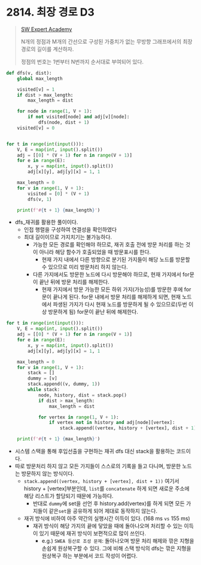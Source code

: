 # 2814. 최장 경로 D3

> [SW Expert Academy](https://swexpertacademy.com/main/code/problem/problemDetail.do?contestProbId=AV7GOPPaAeMDFAXB&categoryId=AV7GOPPaAeMDFAXB&categoryType=CODE&problemTitle=2814&orderBy=FIRST_REG_DATETIME&selectCodeLang=ALL&select-1=&pageSize=10&pageIndex=1)
>
> N개의 정점과 M개의 간선으로 구성된 가중치가 없는 무방향 그래프에서의 최장 경로의 길이를 계산하자.
>
> 정점의 번호는 1번부터 N번까지 순서대로 부여되어 있다.

```python
def dfs(v, dist):
    global max_length

    visited[v] = 1
    if dist > max_length:
        max_length = dist

    for node in range(1, V + 1):
        if not visited[node] and adj[v][node]:
            dfs(node, dist + 1)
    visited[v] = 0


for t in range(int(input())):
    V, E = map(int, input().split())
    adj = [[0] * (V + 1) for n in range(V + 1)]
    for e in range(E):
        x, y = map(int, input().split())
        adj[x][y], adj[y][x] = 1, 1

    max_length = 0
    for v in range(1, V + 1):
        visited = [0] * (V + 1)
        dfs(v, 1)

    print(f'#{t + 1} {max_length}')
```

- dfs_재귀를 활용한 풀이이다. 
  - 인접 행렬을 구성하여 연결성을 확인하였다
  - 최대 길이이므로 가지치기는 불가능하다.
    - 가능한 모든 경로를 확인해야 하므로, 재귀 호출 전에 방문 처리를 하는 것이 아니라 해당 함수가 호출되었을 때 방문표시를 한다.
      - 현재 가지 내에서 다른 방향으로 분기된 가지들이 해당 노드를 방문할 수 있으므로 미리 방문처리 하지 않는다.
    - 다른 가지에서도 방문한 노드에 다시 방문해야 하므로, 현재 가지에서 for문이 끝난 뒤에 방문 처리를 해제한다.
      -  현재 가지에서 방문 가능한 모든 하위 가지(가능성)를 방문한 후에 for문이 끝나게 된다. for문 내에서 방문 처리를 해제하게 되면, 현재 노드에서 파생된 가지가 다시 현재 노드를 방문하게 될 수 있으므로(두번 이상 방문하게 됨) for문이 끝난 뒤에 해제한다.



```python
for t in range(int(input())):
    V, E = map(int, input().split())
    adj = [[0] * (V + 1) for n in range(V + 1)]
    for e in range(E):
        x, y = map(int, input().split())
        adj[x][y], adj[y][x] = 1, 1

    max_length = 0
    for v in range(1, V + 1):
        stack = []
        dummy = [v]
        stack.append((v, dummy, 1))
        while stack:
            node, history, dist = stack.pop()
            if dist > max_length:
                max_length = dist

            for vertex in range(1, V + 1):
                if vertex not in history and adj[node][vertex]:
                    stack.append((vertex, history + [vertex], dist + 1))

    print(f'#{t + 1} {max_length}')
```

- 시스템 스택을 통해 후입선출을 구현하는 재귀 dfs 대신 stack을 활용하는 코드이다.
- 따로 방문처리 하지 않고 모든 가지들이 스스로의 기록을 들고 다니며, 방문한 노드는 방문하지 않는 방식이다.
  - `stack.append((vertex, history + [vertex], dist + 1))` 여기서 history + [vertex]부분인데, `list`를 `concatenate` 하게 되면 새로운 주소에 해당 리스트가 할당되기 때문에 가능하다. 
    - 반대로 `dummy`에 set을 선언 후 history.add(vertex)를 하게 되면 모든 가지들이 같은`set`을 공유하게 되어 제대로 동작하지 않는다. 
  - 재귀 방식에 비하여 아주 약간의 실행시간 이득이 있다. (168 ms `vs` 155 ms)
    - 재귀 방식이 해당 가지의 끝에 닿았을 때에 돌아나오며 처리할 수 있는 이득이 있기 때문에 재귀 방식이 보편적으로 많이 쓰인다.
      - e.g.) `SWEA 등산로 조성 문제`: 돌아나오며 방문 처리 해제와 깎은 지형을 손쉽게 원상복구할 수 있다. 그에 비해 스택 방식의 dfs는 깎은 지형을 원상복구 하는 부분에서 코드 작성이 어렵다.